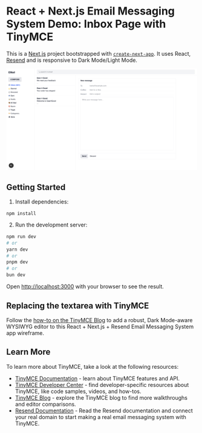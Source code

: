 # React + Next.js Email Messaging System Demo: Inbox Page with TinyMCE

This is a [Next.js](https://nextjs.org) project bootstrapped with [`create-next-app`](https://nextjs.org/docs/app/api-reference/cli/create-next-app). It uses React, [Resend]() and is responsive to Dark Mode/Light Mode.

![An image of a basic email messaging system Inbox page in a React + Next.js project](/TinyMCE-Email-Demo.png)

## Getting Started

1. Install dependencies:

```
npm install
```

2. Run the development server:

```bash
npm run dev
# or
yarn dev
# or
pnpm dev
# or
bun dev
```

Open [http://localhost:3000](http://localhost:3000) with your browser to see the result.

## Replacing the textarea with TinyMCE

Follow the [how-to on the TinyMCE Blog]() to add a robust, Dark Mode-aware WYSIWYG editor to this React + Next.js + Resend Email Messaging System app wireframe.

## Learn More

To learn more about TinyMCE, take a look at the following resources:

- [TinyMCE Documentation](https://www.tiny.cloud/docs/tinymce/latest/) - learn about TinyMCE features and API.
- [TinyMCE Developer Center](https://www.tiny.cloud/developer-center/) - find developer-specific resources about TinyMCE, like code samples, videos, and how-tos.
- [TinyMCE Blog](https://www.tiny.cloud/blog/) - explore the TinyMCE blog to find more walkthroughs and editor comparisons.
- [Resend Documentation](https://resend.com/docs/dashboard/emails/introduction) - Read the Resend documentation and connect your real domain to start making a real email messaging system with TinyMCE.
